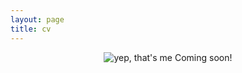 ```yaml
---
layout: page
title: cv
---
```


<p align="center">
  <img src="../public/portrait.jpg" title="yep, that's me"/>
  Coming soon!
</p>
